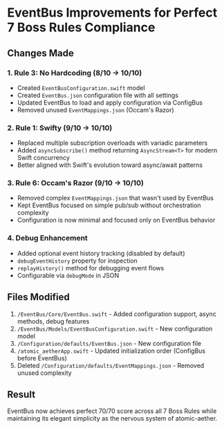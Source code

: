 # EventBus Improvements for Perfect 7 Boss Rules Compliance

## Changes Made

### 1. **Rule 3: No Hardcoding (8/10 → 10/10)**
- Created `EventBusConfiguration.swift` model
- Created `EventBus.json` configuration file with all settings
- Updated EventBus to load and apply configuration via ConfigBus
- Removed unused `EventMappings.json` (Occam's Razor)

### 2. **Rule 1: Swifty (9/10 → 10/10)**
- Replaced multiple subscription overloads with variadic parameters
- Added `asyncSubscribe()` method returning `AsyncStream<T>` for modern Swift concurrency
- Better aligned with Swift's evolution toward async/await patterns

### 3. **Rule 6: Occam's Razor (9/10 → 10/10)**
- Removed complex `EventMappings.json` that wasn't used by EventBus
- Kept EventBus focused on simple pub/sub without orchestration complexity
- Configuration is now minimal and focused only on EventBus behavior

### 4. **Debug Enhancement**
- Added optional event history tracking (disabled by default)
- `debugEventHistory` property for inspection
- `replayHistory()` method for debugging event flows
- Configurable via `debugMode` in JSON

## Files Modified
1. `/EventBus/Core/EventBus.swift` - Added configuration support, async methods, debug features
2. `/EventBus/Models/EventBusConfiguration.swift` - New configuration model
3. `/Configuration/defaults/EventBus.json` - New configuration file
4. `/atomic_aetherApp.swift` - Updated initialization order (ConfigBus before EventBus)
5. Deleted `/Configuration/defaults/EventMappings.json` - Removed unused complexity

## Result
EventBus now achieves perfect 70/70 score across all 7 Boss Rules while maintaining its elegant simplicity as the nervous system of atomic-aether.